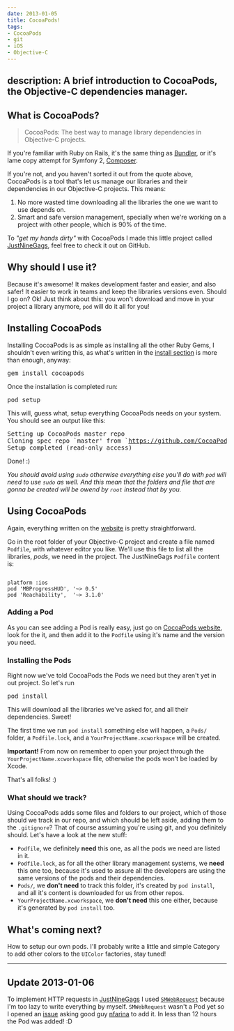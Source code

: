 ```yaml
---
date: 2013-01-05
title: CocoaPods!
tags:
- CocoaPods
- git
- iOS
- Objective-C
---
```


<h2>description: A brief introduction to CocoaPods, the Objective-C dependencies manager.</h2>

<h2>What is CocoaPods?</h2>

<blockquote>
  <p>CocoaPods: The best way to manage library dependencies in Objective-C projects.</p>
</blockquote>

<p>If you're familiar with Ruby on Rails, it's the same thing as <a href="http://gembundler.com/">Bundler</a>, or it's lame copy attempt for Symfony 2, <a href="http://getcomposer.org/">Composer</a>.</p>

<p>If you're not, and you haven't sorted it out from the quote above, CocoaPods is a tool that's let us manage our libraries and their dependencies in our Objective-C projects. This means:</p>

<ol>
<li>No more wasted time downloading all the libraries the one we want to use depends on.</li>
<li>Smart and safe version management, specially when we're working on a project with other people, which is 90% of the time.</li>
</ol>

<p>To <em>"get my hands dirty"</em> with CocoaPods I made this little project called <a href="https://github.com/mokagio/justninegags">JustNineGags</a>, feel free to check it out on GitHub.</p>

<h2>Why should I use it?</h2>

<p>Because it's awesome! It makes development faster and easier, and also safer! It easier to work in teams and keep the libraries versions even. Should I go on? Ok! Just think about this: you won't download and move in your project a library anymore, <code>pod</code> will do it all for you!</p>

<h2>Installing CocoaPods</h2>

<p>Installing CocoaPods is as simple as installing all the other Ruby Gems, I shouldn't even writing this, as what's written in the <a href="http://cocoapods.org/#install">install section</a> is more than enough, anyway:</p>

<div class="highlight"><pre lang="">gem install cocoapods
</pre></div>

<p>Once the installation is completed run:</p>

<div class="highlight"><pre lang="">pod setup
</pre></div>

<p>This will, guess what, setup everything CocoaPods needs on your system. You should see an output like this:</p>

<div class="highlight"><pre lang="">Setting up CocoaPods master repo
Cloning spec repo `master' from `<a href='https://github.com/CocoaPods/Specs.git'>https://github.com/CocoaPods/Specs.git</a>' (branch `master')
Setup completed (read-only access)
</pre></div>

<p>Done! :)</p>

<p><em>You should avoid using <code>sudo</code> otherwise everything else you'll do with <code>pod</code> will need to use <code>sudo</code> as well. And this mean that the folders and file that are gonna be created will be owend by <code>root</code> instead that by you.</em></p>

<h2>Using CocoaPods</h2>

<p>Again, everything written on the <a href="http://cocoapods.org/#get_started">website</a> is pretty straightforward.</p>

<p>Go in the root folder of your Objective-C project and create a file named <code>Podfile</code>, with whatever editor you like. We'll use this file to list all the libraries, <em>pods</em>, we need in the project. The JustNineGags <code>Podfile</code> content is:</p>

<pre><code>
platform :ios
pod 'MBProgressHUD', '~> 0.5'
pod 'Reachability',  '~> 3.1.0'
</code></pre>

<h3>Adding a Pod</h3>

<p>As you can see adding a Pod is really easy, just go on <a href="http://cocoapods.org">CocoaPods website</a>, look for the it, and then add it to the <code>Podfile</code> using it's name and the version you need.</p>

<h3>Installing the Pods</h3>

<p>Right now we've told CocoaPods the Pods we need but they aren't yet in out project. So let's run</p>

<div class="highlight"><pre lang="">pod install
</pre></div>

<p>This will download all the libraries we've asked for, and all their dependencies. Sweet!</p>

<p>The first time we run <code>pod install</code> something else will happen, a <code>Pods/</code> folder, a <code>Podfile.lock</code>, and a <code>YourProjectName.xcworkspace</code> will be created.</p>

<p><strong>Important!</strong> From now on remember to open your project through the <code>YourProjectName.xcworkspace</code> file, otherwise the pods won't be loaded by Xcode.</p>

<p>That's all folks! :)</p>

<h3>What should we track?</h3>

<p>Using CocoaPods adds some files and folders to our project, which of those should we track in our repo, and which should be left aside, adding them to the <code>.gitignore</code>? That of course assuming you're using git, and you definitely should. Let's have a look at the new stuff:</p>

<ul>
<li><code>Podfile</code>, we definitely <b>need</b> this one, as all the pods we need are listed in it.</li>
<li><code>Podfile.lock</code>, as for all the other library management systems, we <b>need</b> this one too, because it's used to assure all the developers are using the same versions of the pods and their dependencies.</li>
<li><code>Pods/</code>, we <b>don't need</b> to track this folder, it's created by <code>pod install</code>, and all it's content is downloaded for us from other repos.</li>
<li><code>YourProjectName.xcworkspace</code>, we <b>don't need</b> this one either, because it's generated by <code>pod install</code> too.</li>
</ul>

<h2>What's coming next?</h2>

<p>How to setup our own pods. I'll probably write a little and simple Category to add other colors to the <code>UIColor</code> factories, stay tuned!</p>

<hr />

<h2>Update 2013-01-06</h2>

<p>To implement HTTP requests in <a href="https://github.com/mokagio/justninegags">JustNineGags</a> I used <code><a href="https://github.com/nfarina/webrequest">SMWebRequest</a></code> because I'm too lazy to write everything by myself. <code>SMWebRequest</code> wasn't a Pod yet so I opened an <a href="https://github.com/nfarina/webrequest/issues/7">issue</a> asking good guy <a href="https://twitter.com/nfarina">nfarina</a> to add it. In less than 12 hours the Pod was added! :D</p>